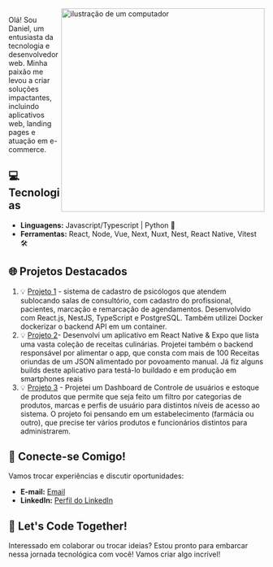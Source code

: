 <img src="https://raw.githubusercontent.com/MicaelliMedeiros/micaellimedeiros/master/image/computer-illustration.png" alt="ilustração de um computador" min-width="400px" max-width="400px" width="400px" align="right">

<p align="left"> 
Olá! Sou Daniel, um entusiasta da tecnologia e desenvolvedor web. Minha paixão me levou a criar soluções impactantes, incluindo aplicativos web, landing pages e atuação em e-commerce.

## 💻 Tecnologias

- **Linguagens:** Javascript/Typescript  | Python 🚀
- **Ferramentas:** React, Node, Vue, Next, Nuxt, Nest, React Native, Vitest 🛠️

## 🌐 Projetos Destacados

1. 💡 [Projeto 1](https://psiboard.vercel.app/) -  sistema de cadastro de psicólogos que atendem sublocando salas de consultório, com cadastro do profissional, pacientes, marcação e remarcação de agendamentos. Desenvolvido com React.js, NestJS, TypeScript e PostgreSQL. Também utilizei Docker dockerizar o backend API em um container.
2. 💡 [Projeto 2](https://github.com/NogueiraDan/appReceitas)- Desenvolvi um aplicativo em React Native & Expo que lista uma vasta coleção de receitas culinárias. Projetei também o backend responsável por alimentar o app, que consta com mais de 100 Receitas oriundas de um JSON alimentado por povoamento manual. Já fiz alguns builds deste aplicativo para testá-lo buildado e em produção em smartphones reais
3. 💡 [Projeto 3](https://github.com/NogueiraDan/dashboard) - Projetei um Dashboard de Controle de usuários e estoque de produtos que permite que seja feito um filtro por categorias de produtos, marcas e perfis de usuário para distintos níveis de acesso ao sistema. O projeto foi pensando em um estabelecimento (farmácia ou outro), que precise ter vários produtos e funcionários distintos para administrarem.
## 🤝 Conecte-se Comigo!

Vamos trocar experiências e discutir oportunidades:

- **E-mail:** [Email](mailto:silvanogueira3460@gmail.com)
- **LinkedIn:** [Perfil do LinkedIn](https://www.linkedin.com/in/daniel-nogueira-496813222/)

## 🚀 Let's Code Together!

Interessado em colaborar ou trocar ideias? Estou pronto para embarcar nessa jornada tecnológica com você! Vamos criar algo incrível!

</p>

